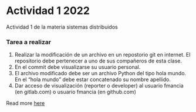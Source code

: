 # Actividad 1 2022
Actividad 1 de la materia sistemas distribuidos
### Tarea a realizar
1. Realizar la modificación de un archivo en un repostorio git en internet. El repositorio debe pertenecer a uno de sus compañeros de esta clase.
1. En el commit debe visualizarse su usuario personal.
1. El archivo modificado debe ser un archivo Python del tipo hola mundo. En el “hola mundo” debe estar concatenado su nombre apellido.
1. Dar acceso de visualización (reporter o developer) al usuario fmancia (en gitlab.com) o usuario fmancia (en github.com)


Read more [here](Actividad1.pdf)
